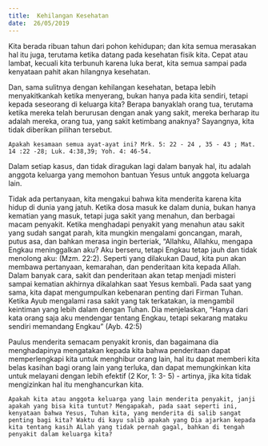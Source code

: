 ```yaml
---
title:  Kehilangan Kesehatan
date:  26/05/2019
---
```


Kita berada ribuan tahun dari pohon kehidupan; dan kita semua merasakan hal itu juga, terutama ketika datang pada kesehatan fisik kita. Cepat atau lambat, kecuali kita terbunuh karena luka berat, kita semua sampai pada kenyataan pahit akan hilangnya kesehatan.

Dan, sama sulitnya dengan kehilangan kesehatan, betapa lebih menyakitkankah ketika menyerang, bukan hanya pada kita sendiri, tetapi kepada seseorang di keluarga kita? Berapa banyaklah orang tua, terutama ketika mereka telah berurusan dengan anak yang sakit, mereka berharap itu adalah mereka, orang tua, yang sakit ketimbang anaknya? Sayangnya, kita tidak diberikan pilihan tersebut.


`Apakah kesamaan semua ayat-ayat ini? Mrk. 5: 22 - 24 , 35 - 43 ; Mat. 14 :22 -28; Luk. 4:38,39; Yoh. 4: 46-54.`

Dalam setiap kasus, dan tidak diragukan lagi dalam banyak hal, itu adalah anggota keluarga yang memohon bantuan Yesus untuk anggota keluarga lain.

Tidak ada pertanyaan, kita mengakui bahwa kita menderita karena kita hidup di dunia yang jatuh. Ketika dosa masuk ke dalam dunia, bukan hanya kematian yang masuk, tetapi juga sakit yang menahun, dan berbagai macam penyakit. Ketika menghadapi penyakit yang menahun atau sakit yang sudah sangat parah, kita mungkin mengalami goncangan, marah, putus asa, dan bahkan merasa ingin berteriak, “Allahku, Allahku, mengapa Engkau meninggalkan aku? Aku berseru, tetapi Engkau tetap jauh dan tidak menolong aku: (Mzm. 22:2). Seperti yang dilakukan Daud, kita pun akan membawa pertanyaan, kemarahan, dan penderitaan kita kepada Allah. Dalam banyak cara, sakit dan penderitaan akan tetap menjadi misteri sampai kematian akhirnya dikalahkan saat Yesus kembali. Pada saat yang sama, kita dapat mengumpulkan kebenaran penting dari Firman Tuhan. Ketika Ayub mengalami rasa sakit yang tak terkatakan, ia mengambil keintiman yang lebih dalam dengan Tuhan. Dia menjelaskan, “Hanya dari kata orang saja aku mendengar tentang Engkau,  tetapi sekarang mataku sendiri memandang Engkau” (Ayb. 42:5)

Paulus menderita semacam penyakit kronis, dan bagaimana dia menghadapinya mengatakan kepada kita bahwa penderitaan dapat memperlengkapi kita untuk menghibur orang lain, hal itu dapat memberi kita belas kasihan bagi orang lain yang terluka, dan dapat  memungkinkan kita untuk melayani dengan lebih efektif (2 Kor, 1: 3- 5)  - artinya, jika kita tidak mengizinkan hal itu menghancurkan kita.

`Apakah kita atau anggota keluarga yang lain menderita penyakit, janji apakah yang bisa kita tuntut? Mengapakah, pada saat seperti ini, kenyataan bahwa Yesus, Tuhan kita, yang menderita di salib sangat penting bagi kita? Waktu di kayu salib apakah yang Dia ajarkan kepada kita tentang kasih ALlah yang tidak pernah gagal, bahkan di tengah penyakit dalam keluarga kita?`